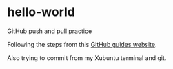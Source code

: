 # hello-world
GitHub push and pull practice

Following the steps from this <a href="https://guides.github.com/activities/hello-world/" target="_blank">GitHub guides website</a>.

Also trying to commit from my Xubuntu terminal and git.